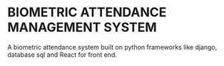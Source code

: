 # BIOMETRIC ATTENDANCE MANAGEMENT SYSTEM
A biometric attendance system built on python frameworks like django, database sql and React for front end.
